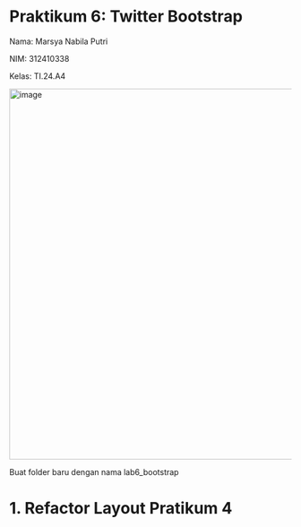 # Praktikum 6: Twitter Bootstrap

Nama: Marsya Nabila Putri

NIM: 312410338

Kelas: TI.24.A4

<img width="893" height="662" alt="image" src="https://github.com/user-attachments/assets/f540f4b6-7e73-4248-aba3-20b65e7b6cbb" />

Buat folder baru dengan nama lab6_bootstrap

# 1. Refactor Layout Pratikum 4

